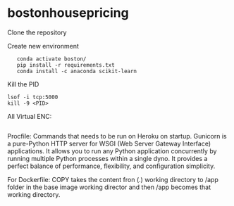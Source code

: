 # bostonhousepricing

Clone the repository

Create new environment 

```conda create -p boston python==3.9 -y
   conda activate boston/
   pip install -r requirements.txt
   conda install -c anaconda scikit-learn 
```
Kill the PID 
```
lsof -i tcp:5000
kill -9 <PID>
```
All Virtual ENC:
```conda info --envs
```
Procfile: Commands that needs to be run on Heroku on startup.
Gunicorn is a pure-Python HTTP server for WSGI (Web Server Gateway Interface) applications. It allows you to run any Python application concurrently by running multiple Python processes within a single dyno. It provides a perfect balance of performance, flexibility, and configuration simplicity.

For Dockerfile: COPY takes the content fron (.) working directory to /app folder in the base image working director and then /app becomes that working directory.